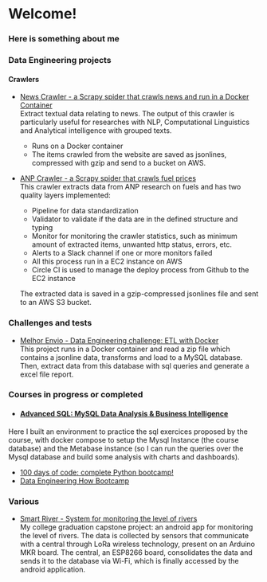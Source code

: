 <!--
**icapetti/icapetti** is a ✨ _special_ ✨ repository because its `README.md` (this file) appears on your GitHub profile.

Here are some ideas to get you started:

- 🔭 I’m currently working on ...
- 🌱 I’m currently learning ...
- 📫 How to reach me: ...
- 😄 Pronouns: ...
- ⚡ Fun fact: ...
-->

# Welcome!
### Here is something about me

### Data Engineering projects
#### Crawlers
- [News Crawler - a Scrapy spider that crawls news and run in a Docker Container](https://github.com/icapetti/news-crawler)
<br>Extract textual data relating to news. The output of this crawler is particularly useful for researches with NLP, Computational Linguistics and Analytical intelligence with grouped texts. 
  - Runs on a Docker container
  - The items crawled from the website are saved as jsonlines, compressed with gzip and send to a bucket on AWS.

- [ANP Crawler - a Scrapy spider that crawls fuel prices](https://github.com/icapetti/anp-crawler)
<br>This crawler extracts data from ANP research on fuels and has two quality layers implemented: 
  - Pipeline for data standardization
  - Validator to validate if the data are in the defined structure and typing
  - Monitor for monitoring the crawler statistics, such as minimum amount of extracted items, unwanted http status, errors, etc.
  - Alerts to a Slack channel if one or more monitors failed
  - All this process run in a EC2 instance on AWS
  - Circle CI is used to manage the deploy process from Github to the EC2 instance
    
  The extracted data is saved in a gzip-compressed jsonlines file and sent to an AWS S3 bucket.

### Challenges and tests
- [Melhor Envio - Data Engineering challenge: ETL with Docker](https://github.com/icapetti/challenge-melhor-envio)<br>
This project runs in a Docker container and read a zip file which contains a jsonline data, transforms and load to a MySQL database. 
Then, extract data from this database with sql queries and generate a excel file report.

### Courses in progress or completed
- #### [Advanced SQL: MySQL Data Analysis & Business Intelligence](https://github.com/icapetti/advanced-mysql-for-analysis-and-bi)
Here I built an environment to practice the sql exercices proposed by the course, with docker compose to setup the Mysql Instance (the course database) and the Metabase instance (so I can run the queries over the Mysql database and build some analysis with charts and dashboards).
- [100 days of code: complete Python bootcamp!](https://github.com/icapetti/100-days-of-code-python-bootcamp)
- [Data Engineering How Bootcamp](https://github.com/icapetti/data-engineering-how-bootcamp)

### Various
- [Smart River - System for monitoring the level of rivers](https://github.com/icapetti/tcc_arduino)
<br>My college graduation capstone project: an android app for monitoring the level of rivers. 
The data is collected by sensors that communicate with a central through LoRa wireless technology, present on an Arduino MKR board. 
The central, an ESP8266 board, consolidates the data and sends it to the database via Wi-Fi, which is finally accessed by the android application.

